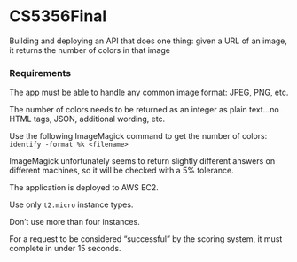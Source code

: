 # CS5356Final
Building and deploying an API that does one thing: given a URL of an image, it returns the number of colors in that image
### Requirements

The app must be able to handle any common image format: JPEG, PNG, etc.

The number of colors needs to be returned as an integer as plain text...no HTML tags, JSON, additional wording, etc.

Use the following ImageMagick command to get the number of colors: `identify -format %k <filename>`

ImageMagick unfortunately seems to return slightly different answers on different machines, so it will be checked with a 5% tolerance.

The application is deployed to AWS EC2.

Use only `t2.micro` instance types.

Don’t use more than four instances.

For a request to be considered “successful” by the scoring system, it must complete in under 15 seconds.
